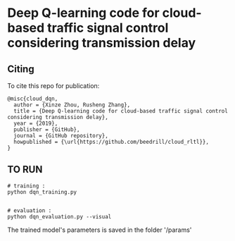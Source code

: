 # Deep Q-learning code for cloud-based traffic signal control considering transmission delay

## Citing
To cite this repo for publication:
```
@misc{cloud_dqn,
  author = {Xinze Zhou, Rusheng Zhang},
  title = {Deep Q-learning code for cloud-based traffic signal control considering transmission delay},
  year = {2019},
  publisher = {GitHub},
  journal = {GitHub repository},
  howpublished = {\url{https://github.com/beedrill/cloud_rltl}},
}
```

## TO RUN

```
# training : 
python dqn_training.py


# evaluation :
python dqn_evaluation.py --visual

```

The trained model's parameters is saved in the folder '/params'

